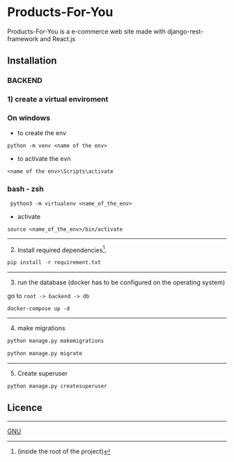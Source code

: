 # Products-For-You

Products-For-You is a e-commerce web site made with django-rest-framework and React.js

## Installation

### BACKEND
### 1) create a virtual enviroment

### On windows

* to create the env

``python -m venv <name of the env>``

* to activate the evn

``<name of the env>\Scripts\activate``

### bash - zsh
`` python3 -m virtualenv <name_of_the_env>``
* activate

``source <name_of_the_env>/bin/activate``

---

2) Install required dependencies[^1].


[^1]: (inside the root of the project)
```python
pip install -r requirement.txt
``` 
---
3) run the database (docker has to be configured on the operating system)

go to  ``root -> backend -> db``

``docker-compose up -d``

---
4) make migrations 
```python
python manage.py makemigrations
```

```python
python manage.py migrate
```
---
5) Create superuser

```bash
python manage.py createsuperuser
```




## Licence
---
[GNU](https://www.gnu.org/licenses/gpl-3.0.html)